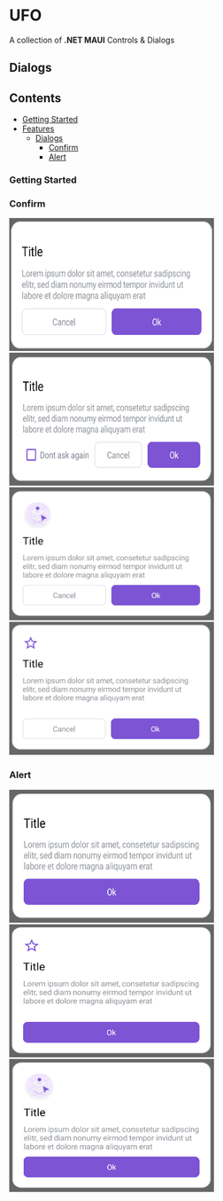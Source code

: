 
# UFO
A collection of **.NET MAUI** Controls & Dialogs

## Dialogs

## Contents

- [Getting Started](#getting-started)
- [Features](#features)
  - [Dialogs](#dialogs)
    - [Confirm](#confirm)
    - [Alert](#alert)

### Getting Started


### Confirm

<img src="https://github.com/ValonK/UFO/blob/main/assets/dialogs/confirm/confirm.png?raw=true" width="370" height="240">  <img src="https://github.com/ValonK/UFO/blob/main/assets/dialogs/confirm/confirm_checkbox.png?raw=true"  width="370" height="240">  <img src="https://github.com/ValonK/UFO/blob/main/assets/dialogs/confirm/confirm_header_image.png?raw=true"  width="370" height="240">  <img src="https://github.com/ValonK/UFO/blob/main/assets/dialogs/confirm/confirn_header_font_image.png?raw=true"  width="370" height="240">

### Alert
<img src="https://github.com/ValonK/UFO/blob/main/assets/dialogs/alert/alert.png?raw=true" width="370" height="240"> <img src="https://github.com/ValonK/UFO/blob/main/assets/dialogs/alert/alert_font_header_image.png?raw=true" width="370" height="240"> <img src="https://github.com/ValonK/UFO/blob/main/assets/dialogs/alert/alert_header_image.png?raw=true" width="370" height="240">




